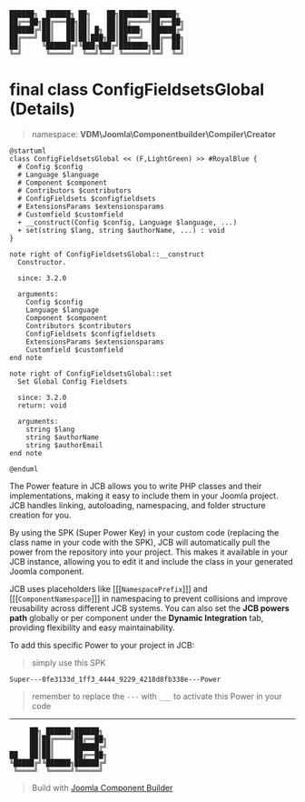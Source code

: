 ```
██████╗  ██████╗ ██╗    ██╗███████╗██████╗
██╔══██╗██╔═══██╗██║    ██║██╔════╝██╔══██╗
██████╔╝██║   ██║██║ █╗ ██║█████╗  ██████╔╝
██╔═══╝ ██║   ██║██║███╗██║██╔══╝  ██╔══██╗
██║     ╚██████╔╝╚███╔███╔╝███████╗██║  ██║
╚═╝      ╚═════╝  ╚══╝╚══╝ ╚══════╝╚═╝  ╚═╝
```
# final class ConfigFieldsetsGlobal (Details)
> namespace: **VDM\Joomla\Componentbuilder\Compiler\Creator**

```uml
@startuml
class ConfigFieldsetsGlobal << (F,LightGreen) >> #RoyalBlue {
  # Config $config
  # Language $language
  # Component $component
  # Contributors $contributors
  # ConfigFieldsets $configfieldsets
  # ExtensionsParams $extensionsparams
  # Customfield $customfield
  + __construct(Config $config, Language $language, ...)
  + set(string $lang, string $authorName, ...) : void
}

note right of ConfigFieldsetsGlobal::__construct
  Constructor.

  since: 3.2.0
  
  arguments:
    Config $config
    Language $language
    Component $component
    Contributors $contributors
    ConfigFieldsets $configfieldsets
    ExtensionsParams $extensionsparams
    Customfield $customfield
end note

note right of ConfigFieldsetsGlobal::set
  Set Global Config Fieldsets

  since: 3.2.0
  return: void
  
  arguments:
    string $lang
    string $authorName
    string $authorEmail
end note
 
@enduml
```

The Power feature in JCB allows you to write PHP classes and their implementations, making it easy to include them in your Joomla project. JCB handles linking, autoloading, namespacing, and folder structure creation for you.

By using the SPK (Super Power Key) in your custom code (replacing the class name in your code with the SPK), JCB will automatically pull the power from the repository into your project. This makes it available in your JCB instance, allowing you to edit it and include the class in your generated Joomla component.

JCB uses placeholders like [[[`NamespacePrefix`]]] and [[[`ComponentNamespace`]]] in namespacing to prevent collisions and improve reusability across different JCB systems. You can also set the **JCB powers path** globally or per component under the **Dynamic Integration** tab, providing flexibility and easy maintainability.

To add this specific Power to your project in JCB:

> simply use this SPK
```
Super---0fe3133d_1ff3_4444_9229_4218d8fb338e---Power
```
> remember to replace the `---` with `___` to activate this Power in your code

---
```
     ██╗ ██████╗██████╗
     ██║██╔════╝██╔══██╗
     ██║██║     ██████╔╝
██   ██║██║     ██╔══██╗
╚█████╔╝╚██████╗██████╔╝
 ╚════╝  ╚═════╝╚═════╝
```
> Build with [Joomla Component Builder](https://git.vdm.dev/joomla/Component-Builder)


